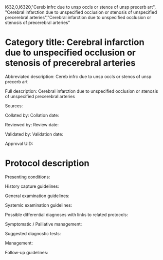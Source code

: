I632,0,I6320,"Cereb infrc due to unsp occls or stenos of unsp precerb art", "Cerebral infarction due to unspecified occlusion or stenosis of unspecified precerebral arteries","Cerebral infarction due to unspecified occlusion or stenosis of precerebral arteries"
# Category title: Cerebral infarction due to unspecified occlusion or stenosis of precerebral arteries

Abbreviated description: Cereb infrc due to unsp occls or stenos of unsp precerb art

Full description: Cerebral infarction due to unspecified occlusion or stenosis of unspecified precerebral arteries

Sources:

Collated by:
Collation date:

Reviewed by:
Review date:

Validated by:
Validation date:

Approval UID:

# Protocol description

Presenting conditions:

History capture guidelines:

General examination guidelines:

Systemic examination guidelines:

Possible differential diagnoses with links to related protocols:

Symptomatic / Palliative management:

Suggested diagnostic tests:

Management:

Follow-up guidelines:
